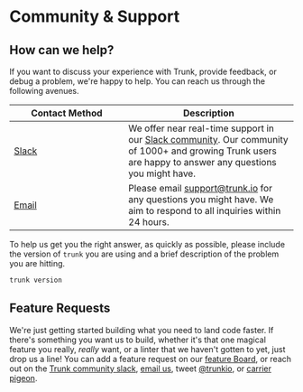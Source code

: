 # Community & Support

## How can we help?

If you want to discuss your experience with Trunk, provide feedback, or debug a problem, we're happy to help. You can reach us through the following avenues.

<table><thead><tr><th width="187">Contact Method</th><th>Description</th></tr></thead><tbody><tr><td><a href="https://slack.trunk.io">Slack</a></td><td>We offer near real-time support in our <a href="https://slack.trunk.io">Slack community</a>. Our community of 1000+ and growing Trunk users are happy to answer any questions you might have.</td></tr><tr><td><a href="mailto:support@trunk.io">Email</a></td><td>Please email <a href="mailto:support@trunk.io">support@trunk.io</a> for any questions you might have. We aim to respond to all inquiries within 24 hours.</td></tr></tbody></table>

To help us get you the right answer, as quickly as possible, please include the version of `trunk` you are using and a brief description of the problem you are hitting.

```bash
trunk version
```

## Feature Requests

We're just getting started building what you need to land code faster. If there's something you want us to build, whether it's that one magical feature you really, _really_ want, or a linter that we haven't gotten to yet, just drop us a line! You can add a feature request on our [feature Board](https://features.trunk.io), or reach out on the [Trunk community slack](https://slack.trunk.io/), [email us](mailto:support@trunk.io), tweet [@trunkio](https://twitter.com/trunkio), or [carrier pigeon](https://datatracker.ietf.org/doc/html/rfc1149).

